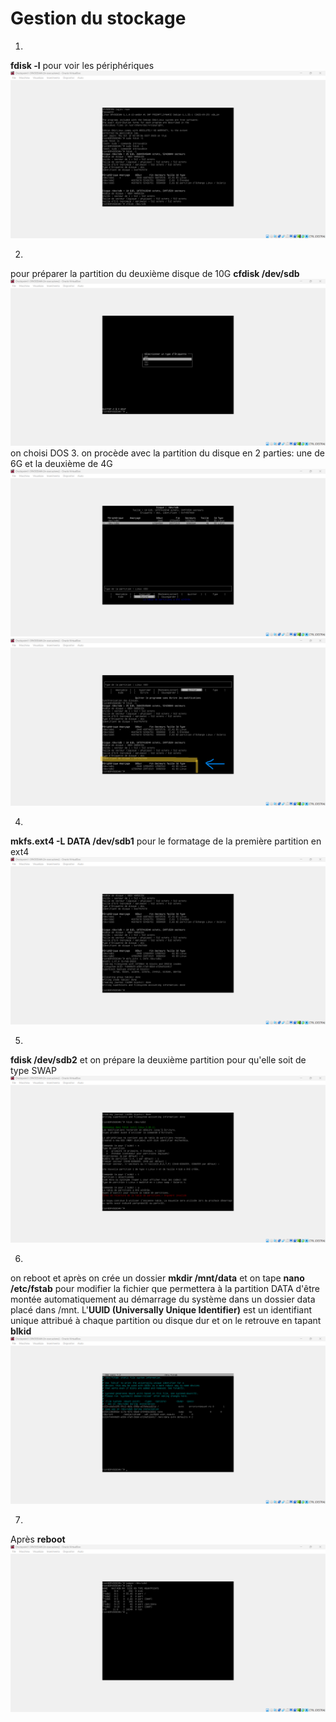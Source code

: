 # Gestion du stockage

1.
**fdisk -l** pour voir les périphériques
![](https://github.com/Barbara-eli/TSSR-Checkpoint-1/blob/main/Ressources/1.png?raw=true)

2.
pour préparer la partition du deuxième disque de 10G **cfdisk /dev/sdb**
![](https://github.com/Barbara-eli/TSSR-Checkpoint-1/blob/main/Ressources/2.png?raw=true)
on choisi DOS
3.
on procède avec la partition du disque en 2 parties: une de 6G et la deuxième de 4G
![](https://github.com/Barbara-eli/TSSR-Checkpoint-1/blob/main/Ressources/4.png?raw=true)
![](https://github.com/Barbara-eli/TSSR-Checkpoint-1/blob/main/Ressources/5.png?raw=true)

4.
**mkfs.ext4 -L DATA /dev/sdb1** pour le formatage de la première partition en ext4
![](https://github.com/Barbara-eli/TSSR-Checkpoint-1/blob/main/Ressources/6.png?raw=true)

5.
**fdisk /dev/sdb2** et on prépare la deuxième partition pour qu'elle soit de type SWAP
![](https://github.com/Barbara-eli/TSSR-Checkpoint-1/blob/main/Ressources/7.png?raw=true)

6.
on reboot et après on crée un dossier **mkdir /mnt/data** et on tape **nano /etc/fstab** pour modifier la fichier que permettera à la partition DATA d'être montée automatiquement au démarrage du système dans un dossier data placé dans /mnt.
L'**UUID (Universally Unique Identifier)** est un identifiant unique attribué à chaque partition ou disque dur et on le retrouve en tapant **blkid**
![](https://github.com/Barbara-eli/TSSR-Checkpoint-1/blob/main/Ressources/8.png?raw=true)

7.
Après **reboot**
![](https://github.com/Barbara-eli/TSSR-Checkpoint-1/blob/main/Ressources/10.png?raw=true)

